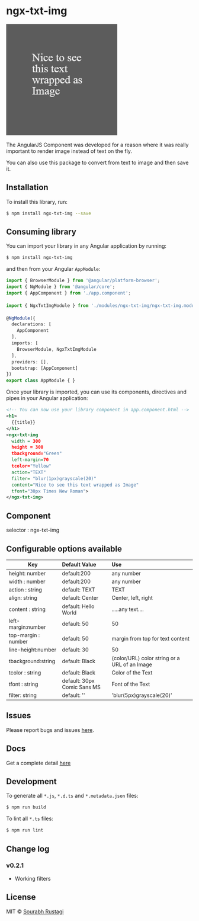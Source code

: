 # ngx-txt-img

![Alt text](https://github.com/codeRusty/ngx-txt-img/blob/master/src/assets/download.png)


The AngularJS Component was developed for a reason where it was really important to render image instead of text on the fly.

You can also use this package to convert from text to image and then save it.


## Installation

To install this library, run:

```bash
$ npm install ngx-txt-img --save
```

## Consuming library

You can import your library in any Angular application by running:

```bash
$ npm install ngx-txt-img
```

and then from your Angular `AppModule`:

```typescript
import { BrowserModule } from '@angular/platform-browser';
import { NgModule } from '@angular/core';
import { AppComponent } from './app.component';

import { NgxTxtImgModule } from './modules/ngx-txt-img/ngx-txt-img.module';

@NgModule({
  declarations: [
    AppComponent
  ],
  imports: [
    BrowserModule, NgxTxtImgModule
  ],
  providers: [],
  bootstrap: [AppComponent]
})
export class AppModule { }

```

Once your library is imported, you can use its components, directives and pipes in your Angular application:

```xml
<!-- You can now use your library component in app.component.html -->
<h1>
  {{title}}
</h1>
<ngx-txt-img 
  width = 300 
  height = 300 
  tbackground="Green" 
  left-margin=70 
  tcolor="Yellow" 
  action="TEXT" 
  filter= "blur(1px)grayscale(20)"
  content="Nice to see this text wrapped as Image" 
  tfont="30px Times New Roman">
</ngx-txt-img>
```

## Component 

selector : ngx-txt-img


## Configurable options available 

| Key                 | Default Value               | Use                                                                 |
| --------------------|:----------------------------| :-------------------------------------------------------------------|
| height: number      | default:200                 | any number                                                          |
| width : number      | default:200                 | any number                                                          |
| action : string     | default: TEXT               | TEXT                                                                |
| align: string       | default: Center             | Center, left, right                                                 |
| content : string    | default: Hello World        | .....any text....                                                   |
| left-margin:number  | default: 50                 | 50                                                                  |
| top-margin : number | default: 50                 | margin from top for text content                                    |
| line-height:number  | default: 30                 | 50                                                                  |
| tbackground:string  | default: Black              | (color/URL) color string or a URL of an Image                       |
| tcolor : string     | default: Black              | Color of the Text                                                   |
| tfont : string      | default: 30px Comic Sans MS | Font of the Text                                                    |
| filter: string      | default: ''                 | 'blur(5px)grayscale(20)' | All Css filters supported                |




## Issues

Please report bugs and issues [here](https://github.com/codeRusty/ngx-txt-img/issues).


## Docs

Get a complete detail [here](https://coderusty.github.io/ngx-txt-img/)


## Development

To generate all `*.js`, `*.d.ts` and `*.metadata.json` files:

```bash
$ npm run build
```

To lint all `*.ts` files:

```bash
$ npm run lint
```

## Change log

### v0.2.1

- Working filters


## License

MIT © [Sourabh Rustagi](mailto:sourabh.rustagi@hotmail.com)
